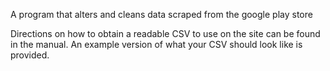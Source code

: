 A program that alters and cleans data scraped from the google play store

Directions on how to obtain a readable CSV to use on the site can be found in the manual.
An example version of what your CSV should look like is provided.
